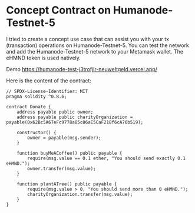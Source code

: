 # Concept Contract on Humanode-Testnet-5

I tried to create a concept use case that can assist you with your tx (transaction) operations on Humanode-Testnet-5. You can test the network and add the Humanode-Testnet-5 network to your Metamask wallet. The eHMND token is used natively.

Demo 
https://humanode-test-j3trofjir-neuweltgeld.vercel.app/

Here is the content of the contract:

```
// SPDX-License-Identifier: MIT
pragma solidity ^0.8.6;

contract Donate {
    address payable public owner;
    address payable public charityOrganization = payable(0x62Bc5A67eFc9778a85c86aE5CaF218f6cA76b519);
    
    constructor() {
        owner = payable(msg.sender);
    }
    
    function buyMeACoffee() public payable {
        require(msg.value == 0.1 ether, "You should send exactly 0.1 eHMND.");
        owner.transfer(msg.value);
    }
    
    function plantATree() public payable {
        require(msg.value > 0, "You should send more than 0 eHMND.");
        charityOrganization.transfer(msg.value);
    }
}
```

